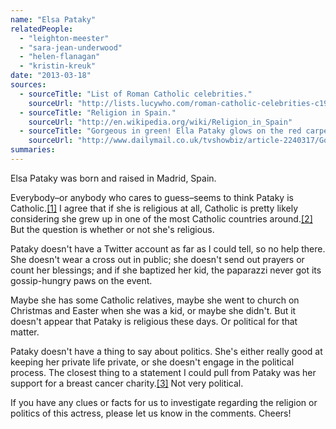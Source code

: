 ```yaml
---
name: "Elsa Pataky"
relatedPeople:
  - "leighton-meester"
  - "sara-jean-underwood"
  - "helen-flanagan"
  - "kristin-kreuk"
date: "2013-03-18"
sources:
  - sourceTitle: "List of Roman Catholic celebrities."
    sourceUrl: "http://lists.lucywho.com/roman-catholic-celebrities-c19254569/e.html"
  - sourceTitle: "Religion in Spain."
    sourceUrl: "http://en.wikipedia.org/wiki/Religion_in_Spain"
  - sourceTitle: "Gorgeous in green! Ella Pataky glows on the red carpet in shredded gown in her home city of Madrid."
    sourceUrl: "http://www.dailymail.co.uk/tvshowbiz/article-2240317/Gorgeous-green-Ella-Pataky-glows-red-carpet-shredded-gown-home-city-Madrid.html"
summaries:
---
```


Elsa Pataky was born and raised in Madrid, Spain.

Everybody–or anybody who cares to guess–seems to think Pataky is Catholic.<a class="source-citation" href="#http%3A%2F%2Flists.lucywho.com%2Froman-catholic-celebrities-c19254569%2Fe.html" title="List of Roman Catholic celebrities.">[1]</a> I agree that if she is religious at all, Catholic is pretty likely considering she grew up in one of the most Catholic countries around.<a class="source-citation" href="#http%3A%2F%2Fen.wikipedia.org%2Fwiki%2FReligion_in_Spain" title="Religion in Spain.">[2]</a> But the question is whether or not she's religious.

Pataky doesn't have a Twitter account as far as I could tell, so no help there. She doesn't wear a cross out in public; she doesn't send out prayers or count her blessings; and if she baptized her kid, the paparazzi never got its gossip-hungry paws on the event.

Maybe she has some Catholic relatives, maybe she went to church on Christmas and Easter when she was a kid, or maybe she didn't. But it doesn't appear that Pataky is religious these days. Or political for that matter.

Pataky doesn't have a thing to say about politics. She's either really good at keeping her private life private, or she doesn't engage in the political process. The closest thing to a statement I could pull from Pataky was her support for a breast cancer charity.<a class="source-citation" href="#http%3A%2F%2Fwww.dailymail.co.uk%2Ftvshowbiz%2Farticle-2240317%2FGorgeous-green-Ella-Pataky-glows-red-carpet-shredded-gown-home-city-Madrid.html" title="Gorgeous in green! Ella Pataky glows on the red carpet in shredded gown in her home city of Madrid.">[3]</a> Not very political.

If you have any clues or facts for us to investigate regarding the religion or politics of this actress, please let us know in the comments. Cheers!